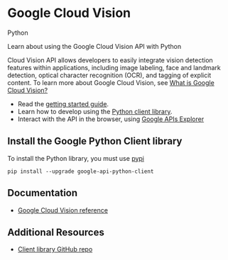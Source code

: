 # Google Cloud Vision
Python

Learn about using the Google Cloud Vision API with Python

Cloud Vision API allows developers to easily integrate vision detection features within applications, including image labeling, face and landmark detection, optical character recognition (OCR), and tagging of explicit content. To learn more about Google Cloud Vision, see [What is Google Cloud Vision?](https://cloud.google.com/vision/docs/)

* Read the [getting started guide](https://cloud.google.com/vision/docs/getting-started).
* Learn how to develop using the [Python client library](https://github.com/google/google-api-python-client).
* Interact with the API in the browser, using [Google APIs Explorer](https://developers.google.com/apis-explorer/#p/vision/v1/)

## Install the Google Python Client library
To install the Python library, you must use [pypi](https://pypi.python.org/pypi)

```
pip install --upgrade google-api-python-client
```

## Documentation
* [Google Cloud Vision reference](https://developers.google.com/api-client-library/python/apis/)

## Additional Resources
* [Client library GitHub repo](https://github.com/google/google-api-python-client)